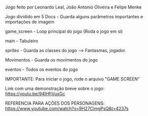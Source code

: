 Jogo feito por Leonardo Leal, João Antonio Oliveira e Felipe Menke

Jogo dividido em 5 Docs  - Guarda alguns parâmetros importantes e importações de imagem 

game_screen - Loop principal do jogo (Roda o jogo em si)

main - Tabuleiro

sprites - Guarda as classes do jogo --> Fantasmas, jogador.

Movimentos - Guarda os movimentos do jogo

eventos - Todos os eventos do jogo

IMPORTANTE: Para iniciar o jogo, rode o arquivo "GAME SCREEN"

Link com uma demonstração breve sobre o jogo: https://youtu.be/94IHfjVuxGc

REFERENCIA PARA AÇÕES DOS PERSONAGENS: https://www.youtube.com/watch?v=9H27CimgPsQ&t=4237s